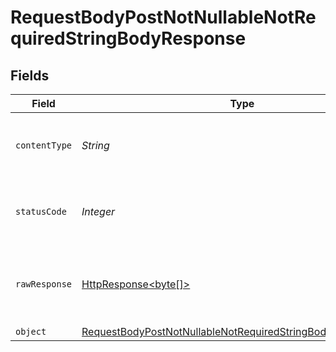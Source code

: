 # RequestBodyPostNotNullableNotRequiredStringBodyResponse


## Fields

| Field                                                                                                                                                 | Type                                                                                                                                                  | Required                                                                                                                                              | Description                                                                                                                                           |
| ----------------------------------------------------------------------------------------------------------------------------------------------------- | ----------------------------------------------------------------------------------------------------------------------------------------------------- | ----------------------------------------------------------------------------------------------------------------------------------------------------- | ----------------------------------------------------------------------------------------------------------------------------------------------------- |
| `contentType`                                                                                                                                         | *String*                                                                                                                                              | :heavy_check_mark:                                                                                                                                    | HTTP response content type for this operation                                                                                                         |
| `statusCode`                                                                                                                                          | *Integer*                                                                                                                                             | :heavy_check_mark:                                                                                                                                    | HTTP response status code for this operation                                                                                                          |
| `rawResponse`                                                                                                                                         | [HttpResponse<byte[]>](https://docs.oracle.com/en/java/javase/11/docs/api/java.net.http/java/net/http/HttpResponse.html)                              | :heavy_minus_sign:                                                                                                                                    | Raw HTTP response; suitable for custom response parsing                                                                                               |
| `object`                                                                                                                                              | [RequestBodyPostNotNullableNotRequiredStringBodyResponseBody](../../models/operations/RequestBodyPostNotNullableNotRequiredStringBodyResponseBody.md) | :heavy_minus_sign:                                                                                                                                    | OK                                                                                                                                                    |